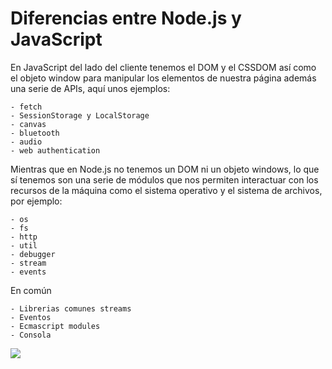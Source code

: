 # Diferencias entre Node.js y JavaScript

En JavaScript del lado del cliente tenemos el DOM y el CSSDOM así como el objeto window para manipular los elementos de nuestra página además una serie de APIs, aquí unos ejemplos:

    - fetch
    - SessionStorage y LocalStorage
    - canvas
    - bluetooth
    - audio
    - web authentication

Mientras que en Node.js no tenemos un DOM ni un objeto windows, lo que sí tenemos son una serie de módulos que nos permiten interactuar con los recursos de la máquina como el sistema operativo y el sistema de archivos, por ejemplo:

    - os
    - fs
    - http
    - util
    - debugger
    - stream
    - events

En común
  
    - Librerias comunes streams
    - Eventos
    - Ecmascript modules
    - Consola 


![](../img/js%20in%20both%20sides.jpg)